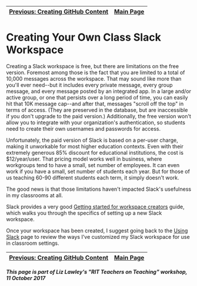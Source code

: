 | [Previous: Creating GitHub Content](4-creatingGithub.md) | [Main Page](README.md) |
|--------------------------------|-----------------------------|

# Creating Your Own Class Slack Workspace

Creating a Slack workspace is free, but there are limitations on the free version. Foremost among those is the fact that you are limited to a total of 10,000 messages across the workspace. That may sound like more than you'll ever need--but it includes every private message, every group message, and every message posted by an integrated app. In a large and/or active group, or one that persists over a long period of time, you can easily hit that 10K message cap--and after that, messages "scroll off the top" in terms of access. (They are preserved in the database, but are inaccessible if you don't upgrade to the paid version.) Additionally, the free version won't allow you to integrate with your organization's authentication, so students need to create their own usernames and passwords for access. 

Unfortunately, the paid version of Slack is based on a per-user charge, making it unworkable for most higher education contexts. Even with their extremely generous 85% discount for educational institutions, the cost is $12/year/user. That pricing model works well in business, where workgroups tend to have a small, set number of employees. It can even work if you have a small, set number of students each year. But for those of us teaching 60-90 different students each term, it simply doesn't work. 

The good news is that those limitations haven't impacted Slack's usefulness in my classrooms at all. 

Slack provides a very good [Getting started for workspace creators](https://get.slack.help/hc/en-us/articles/217626298-Getting-started-for-workspace-creators) guide, which walks you through the specifics of setting up a new Slack workspace.

Once your workspace has been created, I suggest going back to the [Using Slack](3-usingSlack.md) page to review the ways I've customized my Slack workspace for use in classroom settings. 


| [Previous: Creating GitHub Content](4-creatingGithub.md) | [Main Page](README.md) |
|--------------------------------|-----------------------------|

***This page is part of Liz Lawley's "RIT Teachers on Teaching" workshop, 11 October 2017***



